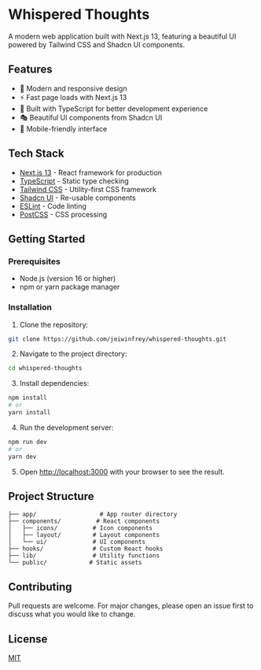 # Whispered Thoughts

A modern web application built with Next.js 13, featuring a beautiful UI powered by Tailwind CSS and Shadcn UI components.

## Features

- 🎨 Modern and responsive design
- ⚡ Fast page loads with Next.js 13
- 🎯 Built with TypeScript for better development experience
- 🎭 Beautiful UI components from Shadcn UI
- 📱 Mobile-friendly interface

## Tech Stack

- [Next.js 13](https://nextjs.org/) - React framework for production
- [TypeScript](https://www.typescriptlang.org/) - Static type checking
- [Tailwind CSS](https://tailwindcss.com/) - Utility-first CSS framework
- [Shadcn UI](https://ui.shadcn.com/) - Re-usable components
- [ESLint](https://eslint.org/) - Code linting
- [PostCSS](https://postcss.org/) - CSS processing

## Getting Started

### Prerequisites

- Node.js (version 16 or higher)
- npm or yarn package manager

### Installation

1. Clone the repository:
```bash
git clone https://github.com/jeiwinfrey/whispered-thoughts.git
```

2. Navigate to the project directory:
```bash
cd whispered-thoughts
```

3. Install dependencies:
```bash
npm install
# or
yarn install
```

4. Run the development server:
```bash
npm run dev
# or
yarn dev
```

5. Open [http://localhost:3000](http://localhost:3000) with your browser to see the result.

## Project Structure

```
├── app/                  # App router directory
├── components/          # React components
│   ├── icons/          # Icon components
│   ├── layout/         # Layout components
│   └── ui/             # UI components
├── hooks/              # Custom React hooks
├── lib/                # Utility functions
└── public/            # Static assets
```

## Contributing

Pull requests are welcome. For major changes, please open an issue first to discuss what you would like to change.

## License

[MIT](https://choosealicense.com/licenses/mit/)

